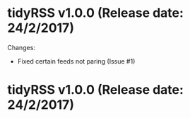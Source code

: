 tidyRSS v1.0.0 (Release date: 24/2/2017)
==============

Changes:

* Fixed certain feeds not paring (Issue #1)


tidyRSS v1.0.0 (Release date: 24/2/2017)
==============
